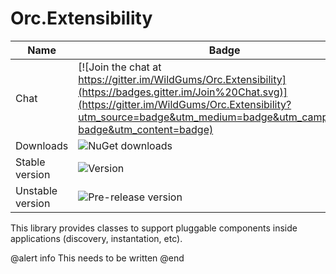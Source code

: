 Orc.Extensibility
=================

Name|Badge
---|---
Chat|[![Join the chat at https://gitter.im/WildGums/Orc.Extensibility](https://badges.gitter.im/Join%20Chat.svg)](https://gitter.im/WildGums/Orc.Extensibility?utm_source=badge&utm_medium=badge&utm_campaign=pr-badge&utm_content=badge)
Downloads|![NuGet downloads](https://img.shields.io/nuget/dt/orc.extensibility.svg)
Stable version|![Version](https://img.shields.io/nuget/v/orc.extensibility.svg)
Unstable version|![Pre-release version](https://img.shields.io/nuget/vpre/orc.extensibility.svg)

This library provides classes to support pluggable components inside applications (discovery, instantation, etc).

@alert info
This needs to be written
@end